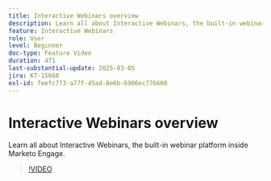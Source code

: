 ```yaml
---
title: Interactive Webinars overview
description: Learn all about Interactive Webinars, the built-in webinar platform inside Marketo Engage.
feature: Interactive Webinars
role: User
level: Beginner
doc-type: Feature Video
duration: 471
last-substantial-update: 2025-03-05
jira: KT-15668
exl-id: feefc773-a77f-45ad-8e6b-6906ec776660
---
```

# Interactive Webinars overview

Learn all about Interactive Webinars, the built-in webinar platform inside Marketo Engage.

>[!VIDEO](https://video.tv.adobe.com/v/3449713/?learn=on&enablevpops)
